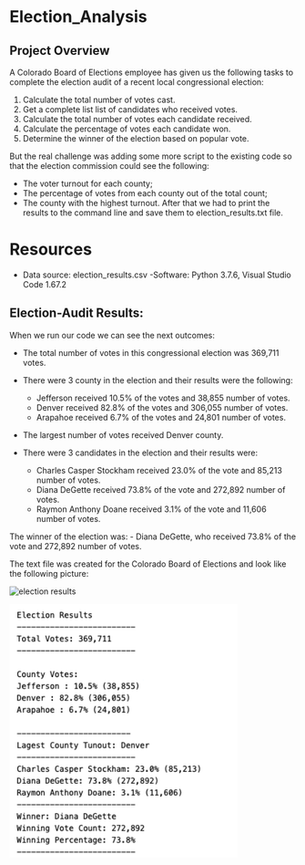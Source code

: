 # Election_Analysis

## Project Overview
A Colorado Board of Elections employee has given us the following tasks to complete the election audit of a recent local congressional election:

1. Calculate the total number of votes cast.
2. Get a complete list list of candidates who received votes.
3. Calculate the total number of votes each candidate received.
4. Calculate the percentage of votes each candidate won.
5. Determine the winner of the election based on popular vote.

But the real challenge was adding some more script to the existing code so that the election commission could see the following:
- The voter turnout for each county;
- The percentage of votes from each county out of the total count;
- The county with the highest turnout.
After that we had to print the results to the command line and save them to election_results.txt file.

# Resources
- Data source: election_results.csv
-Software: Python 3.7.6, Visual Studio Code 1.67.2

## Election-Audit Results:

When we run our code we can see the next outcomes:
- The total number of votes in this congressional election was 369,711 votes.
- There were 3 county in the election and their results were the following:
    
    - Jefferson received 10.5% of the votes and 38,855 number of votes.
    - Denver received 82.8% of the votes and 306,055 number of votes.
    - Arapahoe received 6.7% of the votes and 24,801 number of votes.
    
- The largest number of votes received Denver county.

- There were 3 candidates in the election and their results were:
    - Charles Casper Stockham received 23.0% of the vote and 85,213 number of votes.
    - Diana DeGette received 73.8% of the vote and 272,892 number of votes.
    - Raymon Anthony Doane received 3.1% of the vote and 11,606 number of votes.
    
The winner of the election was:
    - Diana DeGette, who received 73.8% of the vote and 272,892 number of votes.
    
The text file was created for the Colorado Board of Elections and look like the following picture:

![election results](https://user-images.githubusercontent.com/105990653/176562457-a428ff3b-6591-46c9-8bb9-9a30449f9060.png)

<img src= "analysis/election results.png" width = "400">    

    
